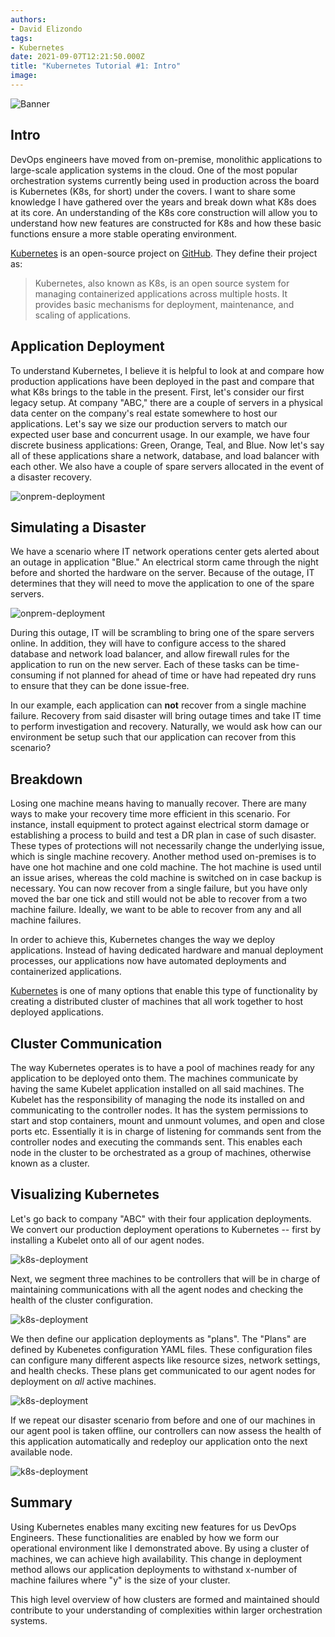 ```yaml
---
authors:
- David Elizondo
tags:
- Kubernetes
date: 2021-09-07T12:21:50.000Z
title: "Kubernetes Tutorial #1: Intro"
image: 
---
```


![Banner](https://github.com/David-Elizondo/blog-usa/blob/master/images/2021/09/Kubernetes_Tutorial_1_Intro.png.png)

## Intro 

DevOps engineers have moved from on-premise, monolithic applications to large-scale application systems in the cloud. One of the most popular orchestration systems currently being used in production across the board is Kubernetes (K8s, for short) under the covers. I want to share some knowledge I have gathered over the years and break down what K8s does at its core. An understanding of the K8s core construction will allow you to understand how new features are constructed for K8s and how these basic functions ensure a more stable operating environment. 

[Kubernetes](https://kubernetes.io/) is an open-source project on [GitHub](https://github.com/kubernetes/kubernetes). They define their project as: 
> Kubernetes, also known as K8s, is an open source system for managing containerized applications across multiple hosts. It provides basic mechanisms for deployment, maintenance, and scaling of applications.

## Application Deployment

To understand Kubernetes, I believe it is helpful to look at and compare how production applications have been deployed in the past and compare that what K8s brings to the table in the present. First, let's consider our first legacy setup. At company "ABC," there are a couple of servers in a physical data center on the company's real estate somewhere to host our applications. Let's say we size our production servers to match our expected user base and concurrent usage. In our example, we have four discrete business applications: Green, Orange, Teal, and Blue. Now let's say all of these applications share a network, database, and load balancer with each other. We also have a couple of spare servers allocated in the event of a disaster recovery.

![onprem-deployment](https://github.com/David-Elizondo/blog-usa/blob/master/images/2021/09/onprem.png)

## Simulating a Disaster

We have a scenario where IT network operations center gets alerted about an outage in application "Blue." An electrical storm came through the night before and shorted the hardware on the server. Because of the outage, IT determines that they will need to move the application to one of the spare servers.

![onprem-deployment](https://github.com/David-Elizondo/blog-usa/blob/master/images/2021/09/onprem2.png)

During this outage, IT will be scrambling to bring one of the spare servers online. In addition, they will have to configure access to the shared database and network load balancer, and allow firewall rules for the application to run on the new server. Each of these tasks can be time-consuming if not planned for ahead of time or have had repeated dry runs to ensure that they can be done issue-free. 

In our example, each application can **not** recover from a single machine failure. Recovery from said disaster will bring outage times and take IT time to perform investigation and recovery. Naturally, we would ask how can our environment be setup such that our application can recover from this scenario?

## Breakdown 

Losing one machine means having to manually recover. There are many ways to make your recovery time more efficient in this scenario. For instance, install equipment to protect against electrical storm damage or establishing a process to build and test a DR plan in case of such disaster. These types of protections will not necessarily change the underlying issue, which is single machine recovery. Another method used on-premises is to have one hot machine and one cold machine. The hot machine is used until an issue arises, whereas the cold machine is switched on in case backup is necessary. You can now recover from a single failure, but you have only moved the bar one tick and still would not be able to recover from a two machine failure. Ideally, we want to be able to recover from any and all machine failures. 

In order to achieve this, Kubernetes changes the way we deploy applications. Instead of having dedicated hardware and manual deployment processes, our applications now have automated deployments and containerized applications. 

[Kubernetes](https://kubernetes.io/) is one of many options that enable this type of functionality by creating a distributed cluster of machines that all work together to host deployed applications. 

## Cluster Communication

The way Kubernetes operates is to have a pool of machines ready for any application to be deployed onto them. The machines communicate by having the same Kubelet application installed on all said machines. The Kubelet has the responsibility of managing the node its installed on and communicating to the controller nodes. It has the system permissions to start and stop containers, mount and unmount volumes, and open and close ports etc. Essentially it is in charge of listening for commands sent from the controller nodes and executing the commands sent. This enables each node in the cluster to be orchestrated as a group of machines, otherwise known as a cluster.

## Visualizing Kubernetes

Let's go back to company "ABC" with their four application deployments. We convert our production deployment operations to Kubernetes -- first by installing a Kubelet onto all of our agent nodes.

![k8s-deployment](https://github.com/David-Elizondo/blog-usa/blob/master/images/2021/09/k8s.png)

Next, we segment three machines to be controllers that will be in charge of maintaining communications with all the agent nodes and checking the health of the cluster configuration. 

![k8s-deployment](https://github.com/David-Elizondo/blog-usa/blob/master/images/2021/09/k8s2.png)

We then define our application deployments as "plans". The "Plans" are defined by Kubenetes configuration YAML files. These configuration files can configure many different aspects like resource sizes, network settings, and health checks. These plans get communicated to our agent nodes for deployment on _all_ active machines. 

![k8s-deployment](https://github.com/David-Elizondo/blog-usa/blob/master/images/2021/09/k8s3.png)

If we repeat our disaster scenario from before and one of our machines in our agent pool is taken offline, our controllers can now assess the health of this application automatically and redeploy our application onto the next available node.

![k8s-deployment](https://github.com/David-Elizondo/blog-usa/blob/master/images/2021/09/k8s4.png)


## Summary

Using Kubernetes enables many exciting new features for us DevOps Engineers. These functionalities are enabled by how we form our operational environment like I demonstrated above. By using a cluster of machines, we can achieve high availability. This change in deployment method allows our application deployments to withstand x-number of machine failures where "y" is the size of your cluster.

This high level overview of how clusters are formed and maintained should contribute to your understanding of complexities within larger orchestration systems.